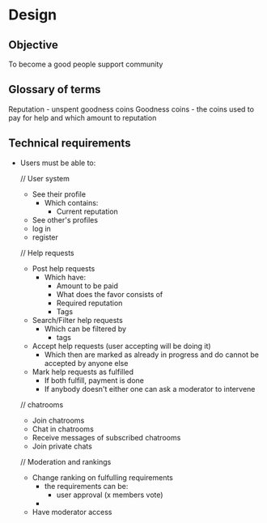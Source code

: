 # Design

## Objective
To become a good people support community

## Glossary of terms
Reputation - unspent goodness coins
Goodness coins - the coins used to pay for help and which amount to reputation

## Technical requirements
- Users must be able to:

  // User system
  - See their profile
    - Which contains:
      - Current reputation 
  - See other's profiles
  - log in
  - register 

  // Help requests
  - Post help requests
    - Which have:
      - Amount to be paid
      - What does the favor consists of
      - Required reputation
      - Tags
  - Search/Filter help requests
    - Which can be filtered by
      - tags
  - Accept help requests (user accepting will be doing it)
    - Which then are marked as already in progress and do cannot be accepted by anyone else
  - Mark help requests as fulfilled
    - If both fulfill, payment is done
    - If anybody doesn't either one can ask a moderator to intervene

  // chatrooms
  - Join chatrooms
  - Chat in chatrooms
  - Receive messages of subscribed chatrooms
  - Join private chats

  // Moderation and rankings
  - Change ranking on fulfulling requirements
    - the requirements can be:
      - user approval (x members vote)
    -
  - Have moderator access

